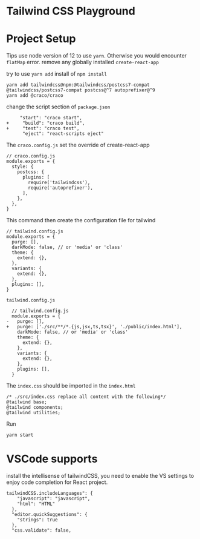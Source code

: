 # Tailwind CSS Playground

# Project Setup
Tips
use node version of 12 to use `yarn`. Otherwise you would encounter `flatMap` error.
remove any globally installed `create-react-app`

try to use `yarn add` install of `npm install`

```
yarn add tailwindcss@npm:@tailwindcss/postcss7-compat @tailwindcss/postcss7-compat postcss@^7 autoprefixer@^9
yarn add @craco/craco
```
change the script section of `package.json`
```
     "start": "craco start",
+     "build": "craco build",
+     "test": "craco test",
      "eject": "react-scripts eject"
```

The `craco.config.js` set the override of create-react-app
```
// craco.config.js
module.exports = {
  style: {
    postcss: {
      plugins: [
        require('tailwindcss'),
        require('autoprefixer'),
      ],
    },
  },
}
```

This command then create the configuration file for tailwind
```
// tailwind.config.js
module.exports = {
  purge: [],
  darkMode: false, // or 'media' or 'class'
  theme: {
    extend: {},
  },
  variants: {
    extend: {},
  },
  plugins: [],
}
```

`tailwind.config.js`
```
  // tailwind.config.js
  module.exports = {
-   purge: [],
+   purge: ['./src/**/*.{js,jsx,ts,tsx}', './public/index.html'],
    darkMode: false, // or 'media' or 'class'
    theme: {
      extend: {},
    },
    variants: {
      extend: {},
    },
    plugins: [],
  }
```

The `index.css` should be imported in the `index.html`
```
/* ./src/index.css replace all content with the following*/
@tailwind base;
@tailwind components;
@tailwind utilities;
```

Run
```
yarn start
```

# VSCode supports

install the intellisense of tailwindCSS, you need to enable the VS settings to enjoy code completion for React project.
```
tailwindCSS.includeLanguages": {
    "javascript": "javascript",
    "html": "HTML"
  },
  "editor.quickSuggestions": {
    "strings": true
  },
  "css.validate": false,
```